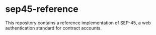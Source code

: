 # sep45-reference

This repository contains a reference implementation of SEP-45, a web authentication standard for contract accounts.
